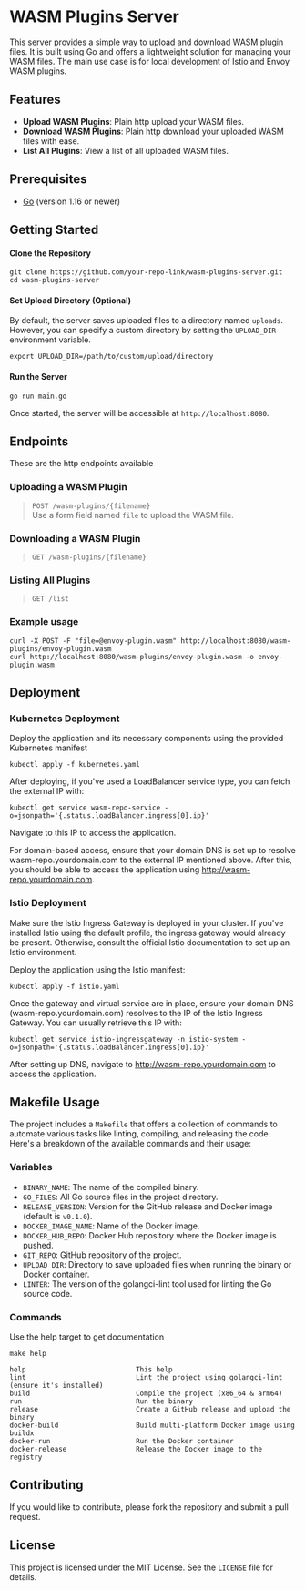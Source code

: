 # WASM Plugins Server

This server provides a simple way to upload and download WASM plugin files. It is built using Go and offers a lightweight solution for managing your WASM files.
The main use case is for local development of Istio and Envoy WASM plugins.

## Features

- **Upload WASM Plugins**: Plain http upload your WASM files.
- **Download WASM Plugins**: Plain http download your uploaded WASM files with ease.
- **List All Plugins**: View a list of all uploaded WASM files.

## Prerequisites

- [Go](https://golang.org/dl/) (version 1.16 or newer)

## Getting Started

#### Clone the Repository

```console
git clone https://github.com/your-repo-link/wasm-plugins-server.git
cd wasm-plugins-server
```

#### Set Upload Directory (Optional)

By default, the server saves uploaded files to a directory named `uploads`. However, you can specify a custom directory by setting the `UPLOAD_DIR` environment variable.

```
export UPLOAD_DIR=/path/to/custom/upload/directory
```

#### Run the Server

```console
go run main.go
```

Once started, the server will be accessible at `http://localhost:8080`.

## Endpoints

These are the http endpoints available

### Uploading a WASM Plugin

> `POST /wasm-plugins/{filename}`  
Use a form field named `file` to upload the WASM file.

### Downloading a WASM Plugin
> `GET /wasm-plugins/{filename}`

### Listing All Plugins
> `GET /list`

### Example usage

```console
curl -X POST -F "file=@envoy-plugin.wasm" http://localhost:8080/wasm-plugins/envoy-plugin.wasm
curl http://localhost:8080/wasm-plugins/envoy-plugin.wasm -o envoy-plugin.wasm
```


## Deployment
### Kubernetes Deployment

Deploy the application and its necessary components using the provided Kubernetes manifest
```console
kubectl apply -f kubernetes.yaml
```

After deploying, if you've used a LoadBalancer service type, you can fetch the external IP with:
```console
kubectl get service wasm-repo-service -o=jsonpath='{.status.loadBalancer.ingress[0].ip}'
```
Navigate to this IP to access the application.

For domain-based access, ensure that your domain DNS is set up to resolve wasm-repo.yourdomain.com to the external IP mentioned above. After this, you should be able to access the application using http://wasm-repo.yourdomain.com.

### Istio Deployment

Make sure the Istio Ingress Gateway is deployed in your cluster. If you've installed Istio using the default profile, the ingress gateway would already be present. Otherwise, consult the official Istio documentation to set up an Istio environment.

Deploy the application using the Istio manifest:

```console
kubectl apply -f istio.yaml
```

Once the gateway and virtual service are in place, ensure your domain DNS (wasm-repo.yourdomain.com) resolves to the IP of the Istio Ingress Gateway. You can usually retrieve this IP with:

```console
kubectl get service istio-ingressgateway -n istio-system -o=jsonpath='{.status.loadBalancer.ingress[0].ip}'
```
After setting up DNS, navigate to http://wasm-repo.yourdomain.com to access the application.

## Makefile Usage

The project includes a `Makefile` that offers a collection of commands to automate various tasks like linting, compiling, and releasing the code. Here's a breakdown of the available commands and their usage:

### Variables

- `BINARY_NAME`: The name of the compiled binary.
- `GO_FILES`: All Go source files in the project directory.
- `RELEASE_VERSION`: Version for the GitHub release and Docker image (default is `v0.1.0`).
- `DOCKER_IMAGE_NAME`: Name of the Docker image.
- `DOCKER_HUB_REPO`: Docker Hub repository where the Docker image is pushed.
- `GIT_REPO`: GitHub repository of the project.
- `UPLOAD_DIR`: Directory to save uploaded files when running the binary or Docker container.
- `LINTER`: The version of the golangci-lint tool used for linting the Go source code.

### Commands

Use the help target to get documentation
```
make help

help                           This help
lint                           Lint the project using golangci-lint (ensure it's installed)
build                          Compile the project (x86_64 & arm64)
run                            Run the binary
release                        Create a GitHub release and upload the binary
docker-build                   Build multi-platform Docker image using buildx
docker-run                     Run the Docker container
docker-release                 Release the Docker image to the registry
```

## Contributing

If you would like to contribute, please fork the repository and submit a pull request.

## License

This project is licensed under the MIT License. See the `LICENSE` file for details.
